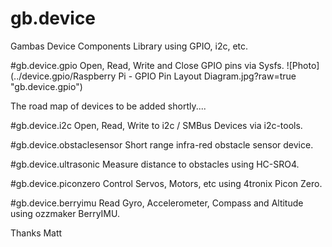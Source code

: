 # gb.device
Gambas Device Components Library using GPIO, i2c, etc.

#gb.device.gpio
Open, Read, Write and Close GPIO pins via Sysfs.
![Photo](../device.gpio/Raspberry Pi - GPIO Pin Layout Diagram.jpg?raw=true "gb.device.gpio")



The road map of devices to be added shortly....

#gb.device.i2c
Open, Read, Write to i2c / SMBus Devices via i2c-tools.

#gb.device.obstaclesensor
Short range infra-red obstacle sensor device.

#gb.device.ultrasonic
Measure distance to obstacles using HC-SRO4.

#gb.device.piconzero
Control Servos, Motors, etc using 4tronix Picon Zero.

#gb.device.berryimu
Read Gyro, Accelerometer, Compass and Altitude using ozzmaker BerryIMU.

Thanks
Matt
